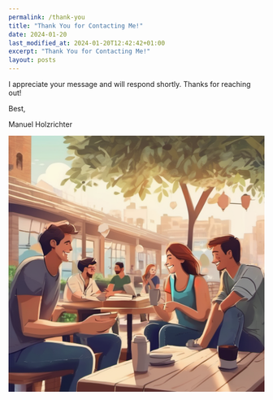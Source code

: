 ```yaml
---
permalink: /thank-you
title: "Thank You for Contacting Me!"
date: 2024-01-20
last_modified_at: 2024-01-20T12:42:42+01:00
excerpt: "Thank You for Contacting Me!"
layout: posts
---
```


I appreciate your message and will respond shortly. Thanks for reaching out!

Best,

Manuel Holzrichter

<img src="assets/images/conversation.png"/>

